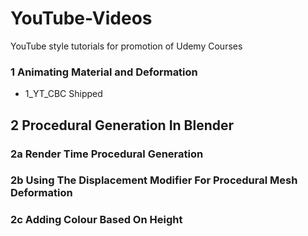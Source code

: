 # YouTube-Videos
YouTube style tutorials for promotion of Udemy Courses

### 1 Animating Material and Deformation
+ 1_YT_CBC Shipped

## 2 Procedural Generation In Blender

### 2a Render Time Procedural Generation
### 2b Using The Displacement Modifier For Procedural Mesh Deformation
### 2c Adding Colour Based On Height
